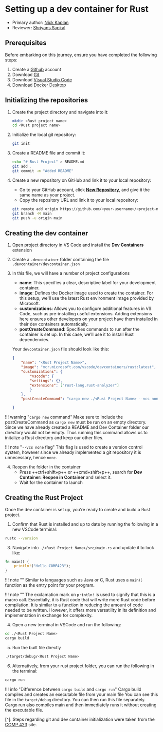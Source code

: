 # Setting up a dev container for Rust

* Primary author: [Nick Kaplan](https://github.com/NickKaplan64)
* Reviewer: [Shriyans Sapkal](https://github.com/shrithebee1)

## Prerequisites

Before embarking on this journey, ensure you have completed the following steps:

1. Create a [Github](https://github.com) account
2. Download [Git](https://git-scm.com/book/en/v2/Getting-Started-Installing-Git)
3. Download [Visual Studio Code](https://code.visualstudio.com/)
4. Download [Docker Desktop](https://www.docker.com/products/docker-desktop)

## Initializing the repositories

1. Create the project directory and navigate into it:
    ```sh
    mkdir <Rust project name>
    cd <Rust project name>
    ```

2. Initialize the local git repository:
    ```sh
    git init
    ```

3. Create a README file and commit it:
    ```sh
    echo "# Rust Project" > README.md
    git add .
    git commit -m "Added README"
    ```

4. Create a new repository on GitHub and link it to your local repository:
    * Go to your GitHub account, click **[New Repository](https://github.com/new)**, and give it the same name as your project.
    * Copy the repository URL and link it to your local repository:
    ```sh
    git remote add origin https://github.com/<your-username>/<project-name>.git
    git branch -M main
    git push -u origin main
    ```

## Creating the dev container

1. Open project directory in VS Code and install the **Dev Containers** extension

2. Create a ```.devcontainer``` folder containing the file ```.devcontainer/devcontainer.json```

3. In this file, we will have a number of project configurations

    * **name**: This specifies a clear, descriptive label for your development container.
    * **image**: Defines the Docker image used to create the container. For this setup, we'll use the latest Rust environment image provided by Microsoft.
    * **customizations**: Allows you to configure additional features in VS Code, such as pre-installing useful extensions. Adding extensions here ensures other developers on your project have them installed in their dev containers automatically.
    * **postCreateCommand**: Specifies commands to run after the container is set up. In this case, we'll use it to install Rust dependencies.

    Your ```devcontainer.json``` file should look like this:
    ```json
    {
        "name": "<Rust Project Name>",
        "image": "mcr.microsoft.com/vscode/devcontainers/rust:latest",
        "customizations": {
            "vscode": {
            "settings": {},
            "extensions": ["rust-lang.rust-analyzer"]
            }
        },
        "postCreateCommand": "cargo new ./<Rust Project Name> --vcs none"

    }
    ```

!!! warning "```cargo new``` command" 
    Make sure to include the postCreateCommand as ```cargo new``` must be run on an empty directory. Since we have already created a README and Dev Container folder our directory would not be empty. Thus running this command allows us to initalize a Rust directory and keep our other files.

!!! note "```--vcs none``` flag"
    This flag is used to create a version control system, however since we already implemented a git repository it is unnecessary, hence ```none```.

4. Reopen the folder in the container
    * Press ++ctrl+shift+p++ or ++cmd+shift+p++, search for **Dev Container: Reopen in Container** and select it.
    * Wait for the container to launch

## Creating the Rust Project

Once the dev container is set up, you’re ready to create and build a Rust project.

1. Confirm that Rust is installed and up to date by running the following in a new VSCode terminal:
```sh
rustc --version
```

3. Navigate into ```./<Rust Project Name>/src/main.rs``` and update it to look like:
```rs
fn main() {
    println!("Hello COMP423");
}
```

!!! note ""
    Similar to languages such as Java or C, Rust uses a ```main()``` function as the entry point for your program.

!!! note ""
    The exclamation mark on ```println!``` is used to signify that this is a macro call. Essentially, it is Rust code that will write more Rust code before compilation. It is similar to a function in reducing the amount of code needed to be written. However, it offers more versatility in its definition and implementation in exchange for complexity.

4. Open a new terminal in VSCode and run the following:
```sh
cd ./<Rust Project Name>
cargo build
```

5. Run the built file directly
```sh
./target/debug/<Rust Project Name>
```

6. Alternatively, from your rust project folder, you can run the following in the terminal:
```sh
cargo run
```

!!! info "Difference between ```cargo build``` and ```cargo run```"
    Cargo build compiles and creates an executable file from your main file You can see this file in the ```target/debug``` directory. You can then run this file separately. Cargo run also compiles main and then immediately runs it without creating the executable file.

[^]: Steps regarding git and dev container initialization were taken from the [COMP 423](https://comp423-25s.github.io/resources/MkDocs/tutorial/#step-1-create-a-local-directory-and-initialize-git) site.

